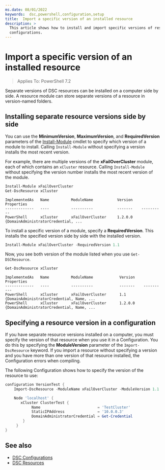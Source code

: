 ```yaml
---
ms.date: 08/01/2022
keywords:  dsc,powershell,configuration,setup
title:  Import a specific version of an installed resource
description: >
  This article shows how to install and import specific versions of resource modules into your
  configurations.
---
```


# Import a specific version of an installed resource

> Applies To: PowerShell 7.2

Separate versions of DSC resources can be installed on a computer side by side. A resource module
can store separate versions of a resource in version-named folders.

## Installing separate resource versions side by side

You can use the **MinimumVersion**, **MaximumVersion**, and **RequiredVersion** parameters of the
[Install-Module][1] cmdlet to specify which version of a module to install. Calling `Install-Module`
without specifying a version installs the most recent version.

For example, there are multiple versions of the **xFailOverCluster** module, each of which contains
an `xCluster` resource. Calling `Install-Module` without specifying the version number installs
the most recent version of the module.

```powershell
Install-Module xFailOverCluster
Get-DscResource xCluster
```

```Output
ImplementedAs   Name          ModuleName           Version    Properties
-------------   ----          ----------           -------    ----------
PowerShell      xCluster      xFailOverCluster     1.2.0.0    {DomainAdministratorCredential, ...
```

To install a specific version of a module, specify a **RequiredVersion**. This installs the
specified version side by side with the installed version.

```powershell
Install-Module xFailOverCluster -RequiredVersion 1.1
```

Now, you see both version of the module listed when you use `Get-DSCResource`.

```powershell
Get-DscResource xCluster
```

```Output
ImplementedAs   Name          ModuleName            Version    Properties
-------------   ----          ----------            -------    ----------
PowerShell      xCluster      xFailOverCluster      1.1        {DomainAdministratorCredential, Name, ...
PowerShell      xCluster      xFailOverCluster      1.2.0.0    {DomainAdministratorCredential, Name, ...
```

## Specifying a resource version in a configuration

If you have separate resource versions installed on a computer, you must specify the version of that
resource when you use it in a Configuration. You do this by specifying the **ModuleVersion**
parameter of the `Import-DscResource` keyword. If you import a resource without specifying a version
and you have more than one version of that resource installed, the Configuration errors when
compiling.

The following Configuration shows how to specify the version of the resource to use:

```powershell
configuration VersionTest {
    Import-DscResource -ModuleName xFailOverCluster -ModuleVersion 1.1

    Node 'localhost' {
       xCluster ClusterTest {
            Name                          = 'TestCluster'
            StaticIPAddress               = '10.0.0.3'
            DomainAdministratorCredential = Get-Credential
        }
     }
}
```

## See also

- [DSC Configurations][2]
- [DSC Resources][3]

<!-- Reference Links -->

[1]: /powershell/module/PowershellGet/Install-Module
[2]: configurations.md
[3]: ../resources/resources.md
